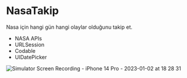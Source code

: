 # NasaTakip

Nasa için hangi gün hangi olaylar olduğunu takip et.

- NASA APIs
- URLSession
- Codable
- UIDatePicker

![Simulator Screen Recording - iPhone 14 Pro - 2023-01-02 at 18 28 31](https://user-images.githubusercontent.com/117376261/210252208-c1a15855-f880-4fb8-a0fa-0ee184d13a8f.gif)

